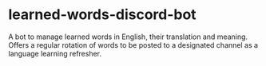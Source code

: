 # learned-words-discord-bot
A bot to manage learned words in English, their translation and meaning. Offers a regular rotation of words to be posted to a designated channel as a language learning refresher.
